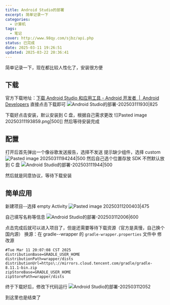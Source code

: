 ```yaml
---
title: Android Studio的部署
excerpt: 简单记录一下
categories:
  - 计算机
tags:
  - 笔记
cover: http://www.98qy.com/sjbz/api.php
status: 已完成
date: 2025-03-11 19:26:51
updated: 2025-03-22 20:36:41
---
```

简单记录一下，现在都比较人性化了，安装很方便
<!--more-->
## 下载
官方下载地址：[下载 Android Studio 和应用工具 - Android 开发者  |  Android Developers](https://developer.android.google.cn/studio?hl=zh-cn)
直接点击下载即可
![Android Studio的部署-202503111930|825](https://gcore.jsdelivr.net/gh/Keduoli03/My_img@img/Android%20Studio%E7%9A%84%E9%83%A8%E7%BD%B2-202503111930.png)

下载好点击安装，默认安装到 C 盘，根据自己需求更改
![[Pasted image 20250311193859.png|500]] 然后等待安装完成
## 配置
打开后首先弹出一个像谷歌发送报告，选择不发送
提示缺少组件，选择 custom
![Pasted image 20250311194244|500](https://gcore.jsdelivr.net/gh/Keduoli03/My_img@img/Pasted%20image%2020250311194244.png)
然后自己选个位置存放 SDK 不然默认放到 C 盘
![Android Studio的部署-202503111944|500](https://gcore.jsdelivr.net/gh/Keduoli03/My_img@img/Android%20Studio%E7%9A%84%E9%83%A8%E7%BD%B2-202503111944.png)

然后就是同意协议，等待下载安装


## 简单应用
新建项目--选择 empty Activity
![Pasted image 20250311200403|475](https://gcore.jsdelivr.net/gh/Keduoli03/My_img@img/Pasted%20image%2020250311200403.png)

自己填写名称等信息
![Android Studio的部署-202503112006|600](https://gcore.jsdelivr.net/gh/Keduoli03/My_img@img/Android%20Studio%E7%9A%84%E9%83%A8%E7%BD%B2-202503112006.png)

点击完成后就可以进入项目了，但是还需要等待下载资源（官方是真慢，自己换个国内源）
换源：在 gradle--wrapper 的 `gradle-wrapper.properties` 文件中
修改源
```shell
#Tue Mar 11 20:07:08 CST 2025
distributionBase=GRADLE_USER_HOME
distributionPath=wrapper/dists
distributionUrl=https\://mirrors.cloud.tencent.com/gradle/gradle-8.11.1-bin.zip
zipStoreBase=GRADLE_USER_HOME
zipStorePath=wrapper/dists
```


终于下载好后，修改下代码运行
![Android Studio的部署-202503112052](https://gcore.jsdelivr.net/gh/Keduoli03/My_img@img/Android%20Studio%E7%9A%84%E9%83%A8%E7%BD%B2-202503112052.png)

到这里也是结束了
